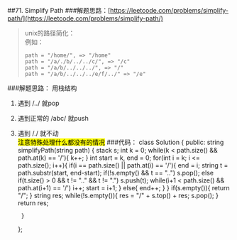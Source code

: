 ##71. Simplify Path
###解题思路：[https://leetcode.com/problems/simplify-path/](https://leetcode.com/problems/simplify-path/)
> unix的路径简化：    
> 例如： 
> 
>     path = "/home/", => "/home"
>     path = "/a/./b/../../c/", => "/c"
>     path = "/a/b/../../../", => "/"
>     path = "/a/b/../../../e/f/../" => "/e"

###解题思路：
用栈结构    
1. 遇到 /../ 就pop    
2. 遇到正常的 /abc/ 就push    
3. 遇到 /./ 就不动    
<mark>注意特殊处理什么都没有的情况</mark>
###代码：
	class Solution {
	public:
	    string simplifyPath(string path) {
	        stack<string> s;
	        int k = 0;
	        while(k < path.size() && path.at(k) == '/'){
	            k++;
	        }
	        int start = k, end = 0;
	        for(int i = k; i <= path.size(); i++){
	            if(i == path.size() || path.at(i) == '/'){
	                end = i;
	                string t = path.substr(start, end-start);
	                if(!s.empty() && t == "..")
	                    s.pop();
	                else if(t.size() > 0 && t != ".." && t != ".")
	                    s.push(t);
	                while(i+1 < path.size() && path.at(i+1) == '/') i++;
	                start = i+1;
	            }
	            else{
	                end++;
	            }
	        }
	        if(s.empty()){
	            return "/";
	        }
	        string res;
	        while(!s.empty()){
	            res = "/" + s.top() + res;
	            s.pop();
	        }
	        return res;
	        
	    }
	};
